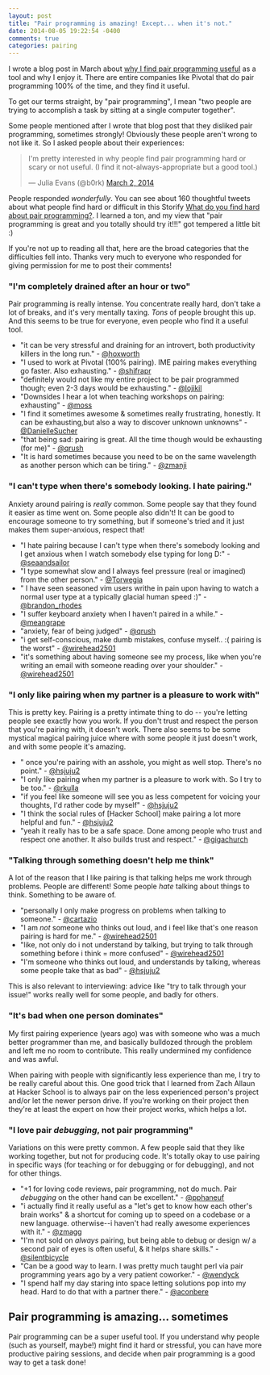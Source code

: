 ```yaml
---
layout: post
title: "Pair programming is amazing! Except... when it's not."
date: 2014-08-05 19:22:54 -0400
comments: true
categories: pairing
---
```


I wrote a blog post in March about
[why I find pair programming useful](/blog/2014/03/01/pair-programming/)
as a tool and why I enjoy it. There are entire companies like Pivotal
that do pair programming 100% of the time, and they find it useful.

To get our terms straight, by "pair programming", I mean "two people
are trying to accomplish a task by sitting at a single computer
together".

Some people mentioned after I wrote that blog post that they disliked
pair programming, sometimes strongly! Obviously these people aren't
wrong to not like it. So I asked people about their experiences:

<blockquote class="twitter-tweet" lang="en"><p>I&#39;m pretty
interested in why people find pair programming hard or scary or not
useful. (I find it not-always-appropriate but a good tool.)</p>&mdash;
Julia Evans (@b0rk) <a
href="https://twitter.com/b0rk/statuses/440023032178814976">March 2,
2014</a></blockquote>

People responded *wonderfully*. You can see about 160 thoughtful
tweets about what people find hard or difficult in this Storify
[What do you find hard about pair programming?](http://storify.com/jvns/what-do-you-find-hard-about-pair-programming/).
I learned a ton, and my view that "pair programming is great and you
totally should try it!!!" got tempered a little bit :)

If you're not up to reading all that, here are the broad categories
that the difficulties fell into. Thanks very much to everyone who
responded for giving permission for me to post their comments!

### "I'm completely drained after an hour or two"

Pair programming is really intense. You concentrate really hard, don't
take a lot of breaks, and it's very mentally taxing. *Tons* of people
brought this up. And this seems to be true for everyone, even people
who find it a useful tool.

* "it can be very stressful and draining for an introvert, both
  productivity killers in the long run." -
  [@hoxworth](http://twitter.com/hoxworth)
* "I used to work at Pivotal (100% pairing). IME pairing makes
  everything go faster. Also exhausting." -
  [@shifrapr](http://twitter.com/shifrapr)
* "definitely would not like my entire project to be pair programmed
  though; even 2-3 days would be exhausting." -
  [@lojikil](http://twitter.com/lojikil)
* "Downsides I hear a lot when teaching workshops on pairing:
  exhausting" - [@moss](http://twitter.com/moss)
* "I find it sometimes awesome & sometimes really frustrating,
  honestly. It can be exhausting,but also a way to discover unknown
  unknowns" - [@DanielleSucher](http://twitter.com/DanielleSucher)
* "that being sad: pairing is great. All the time though would be
  exhausting (for me)" - [@qrush](http://twitter.com/qrush)
* "It is hard sometimes because you need to be on the same wavelength
  as another person which can be tiring." -
  [@zmanji](http://twitter.com/zmanji)

### "I can't type when there's somebody looking. I hate pairing."

Anxiety around pairing is *really* common. Some people say that they
found it easier as time went on. Some people also didn't! It can be
good to encourage someone to try something, but if someone's tried and
it just makes them super-anxious, respect that!

* "I hate pairing because I can't type when there's somebody looking
  and I get anxious when I watch somebody else typing for long D:" -
  [@seaandsailor](https://twitter.com/seaandsailor)
* "I type somewhat slow and I always feel pressure (real or imagined)
  from the other person." - [@Torwegia](https://twitter.com/Torwegia)
* " I have seen seasoned vim users writhe in pain upon having to watch
  a normal user type at a typically glacial human speed :)" -
  [@brandon_rhodes](http://twitter.com/brandon_rhodes)
* "I suffer keyboard anxiety when I haven't paired in a while." -
   [@meangrape](http://twitter.com/meangrape)
* "anxiety, fear of being judged" - [@qrush](http://twitter.com/qrush)
* "i get self-conscious, make dumb mistakes, confuse myself.. :(
  pairing is the worst" -
  [@wirehead2501](http://twitter.com/wirehead2501)
* "it's something about having someone see my process, like when
  you're writing an email with someone reading over your shoulder." -
  [@wirehead2501](http://twitter.com/wirehead2501)

### "I only like pairing when my partner is a pleasure to work with"

This is pretty key. Pairing is a pretty intimate thing to do -- you're
letting people see exactly how you work. If you don't trust and
respect the person that you're pairing with, it doesn't work. There
also seems to be some mystical magical pairing juice where with some
people it just doesn't work, and with some people it's amazing.

* " once you're pairing with an asshole, you might as well stop.
  There's no point." - [@hsjuju2](http://twitter.com/hsjuju2)
* "I only like pairing when my partner is a pleasure to work with. So
  I try to be too." - [@rkulla](http://twitter.com/rkulla)
* "if you feel like someone will see you as less competent for voicing
  your thoughts, I'd rather code by myself" -
  [@hsjuju2](http://twitter.com/hsjuju2)
* "I think the social rules of [Hacker School] make pairing a lot more
  helpful and fun." - [@hsjuju2](http://twitter.com/hsjuju2)
* "yeah it really has to be a safe space. Done among people who trust
  and respect one another. It also builds trust and respect." -
  [@gigachurch](http://twitter.com/gigachurch)

### "Talking through something doesn't help me think"

A lot of the reason that I like pairing is that talking helps me work
through problems. People are different! Some people *hate* talking
about things to think. Something to be aware of.

* "personally I only make progress on problems when talking to
  someone." - [@cartazio](http://twitter.com/cartazio)
* "I am *not* someone who thinks out loud, and i feel like that's one
  reason pairing is hard for me." -
  [@wirehead2501](http://twitter.com/wirehead2501)
* "like, not only do i not understand by talking, but trying to talk
  through something before i think = more confused" -
  [@wirehead2501](http://twitter.com/wirehead2501)
* "I'm someone who thinks out loud, and understands by talking,
  whereas some people take that as bad" -
  [@hsjuju2](http://twitter.com/hsjuju2)

This is also relevant to interviewing: advice like "try to talk
through your issue!" works really well for some people, and badly
for others.

### "It's bad when one person dominates"

My first pairing experience (years ago) was with someone who was a
much better programmer than me, and basically bulldozed through the
problem and left me no room to contribute. This really undermined my
confidence and was awful.

When pairing with people with significantly less experience than me, I
try to be really careful about this. One good trick that I learned
from Zach Allaun at Hacker School is to always pair on the less
experienced person's project and/or let the newer person drive. If
you're working on their project then they're at least the expert on
how their project works, which helps a lot.

### "I love pair *debugging*, not pair programming"

Variations on this were pretty common. A few people said that they
like working together, but not for producing code. It's totally okay
to use pairing in specific ways (for teaching or for debugging or for
debugging), and not for other things.

* "+1 for loving code reviews, pair programming, not do much. Pair
  *debugging* on the other hand can be excellent." -
  [@pphaneuf](http://twitter.com/pphaneuf)
* "i actually find it really useful as a "let's get to know how each
  other's brain works" & a shortcut for coming up to speed on a
  codebase or a new language. otherwise--i haven't had really awesome
  experiences with it." - [@zmagg](http://twitter.com/zmagg)
* "I'm not sold on *always* pairing, but being able to debug or design
  w/ a second pair of eyes is often useful, & it helps share
  skills." - [@silentbicycle](http://twitter.com/silentbicycle)
* "Can be a good way to learn. I was pretty much taught perl via pair
  programming years ago by a very patient coworker." -
  [@wendyck](http://twitter.com/wendyck)
* "I spend half my day staring into space letting solutions pop into
  my head. Hard to do that with a partner there." -
  [@aconbere](https://twitter.com/aconbere)


## Pair programming is amazing... sometimes

Pair programming can be a super useful tool. If you understand why
people (such as yourself, maybe!) might find it hard or stressful, you
can have more productive pairing sessions, and decide when pair
programming is a good way to get a task done!
